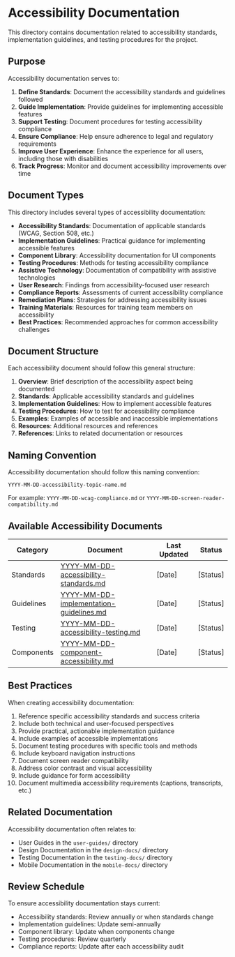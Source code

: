 # Accessibility Documentation

This directory contains documentation related to accessibility standards, implementation guidelines, and testing procedures for the project.

## Purpose

Accessibility documentation serves to:

1. **Define Standards**: Document the accessibility standards and guidelines followed
2. **Guide Implementation**: Provide guidelines for implementing accessible features
3. **Support Testing**: Document procedures for testing accessibility compliance
4. **Ensure Compliance**: Help ensure adherence to legal and regulatory requirements
5. **Improve User Experience**: Enhance the experience for all users, including those with disabilities
6. **Track Progress**: Monitor and document accessibility improvements over time

## Document Types

This directory includes several types of accessibility documentation:

- **Accessibility Standards**: Documentation of applicable standards (WCAG, Section 508, etc.)
- **Implementation Guidelines**: Practical guidance for implementing accessible features
- **Component Library**: Accessibility documentation for UI components
- **Testing Procedures**: Methods for testing accessibility compliance
- **Assistive Technology**: Documentation of compatibility with assistive technologies
- **User Research**: Findings from accessibility-focused user research
- **Compliance Reports**: Assessments of current accessibility compliance
- **Remediation Plans**: Strategies for addressing accessibility issues
- **Training Materials**: Resources for training team members on accessibility
- **Best Practices**: Recommended approaches for common accessibility challenges

## Document Structure

Each accessibility document should follow this general structure:

1. **Overview**: Brief description of the accessibility aspect being documented
2. **Standards**: Applicable accessibility standards and guidelines
3. **Implementation Guidelines**: How to implement accessible features
4. **Testing Procedures**: How to test for accessibility compliance
5. **Examples**: Examples of accessible and inaccessible implementations
6. **Resources**: Additional resources and references
7. **References**: Links to related documentation or resources

## Naming Convention

Accessibility documentation should follow this naming convention:

```
YYYY-MM-DD-accessibility-topic-name.md
```

For example: `YYYY-MM-DD-wcag-compliance.md` or `YYYY-MM-DD-screen-reader-compatibility.md`

## Available Accessibility Documents

| Category | Document | Last Updated | Status |
|----------|----------|-------------|--------|
| Standards | [YYYY-MM-DD-accessibility-standards.md](./YYYY-MM-DD-accessibility-standards.md) | [Date] | [Status] |
| Guidelines | [YYYY-MM-DD-implementation-guidelines.md](./YYYY-MM-DD-implementation-guidelines.md) | [Date] | [Status] |
| Testing | [YYYY-MM-DD-accessibility-testing.md](./YYYY-MM-DD-accessibility-testing.md) | [Date] | [Status] |
| Components | [YYYY-MM-DD-component-accessibility.md](./YYYY-MM-DD-component-accessibility.md) | [Date] | [Status] |

## Best Practices

When creating accessibility documentation:

1. Reference specific accessibility standards and success criteria
2. Include both technical and user-focused perspectives
3. Provide practical, actionable implementation guidance
4. Include examples of accessible implementations
5. Document testing procedures with specific tools and methods
6. Include keyboard navigation instructions
7. Document screen reader compatibility
8. Address color contrast and visual accessibility
9. Include guidance for form accessibility
10. Document multimedia accessibility requirements (captions, transcripts, etc.)

## Related Documentation

Accessibility documentation often relates to:
- User Guides in the `user-guides/` directory
- Design Documentation in the `design-docs/` directory
- Testing Documentation in the `testing-docs/` directory
- Mobile Documentation in the `mobile-docs/` directory

## Review Schedule

To ensure accessibility documentation stays current:

- Accessibility standards: Review annually or when standards change
- Implementation guidelines: Update semi-annually
- Component library: Update when components change
- Testing procedures: Review quarterly
- Compliance reports: Update after each accessibility audit 